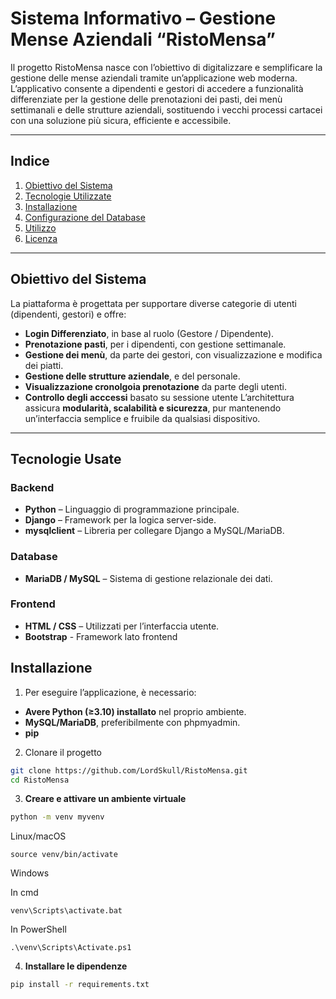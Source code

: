 # **Sistema Informativo – Gestione Mense Aziendali “RistoMensa”**
Il progetto RistoMensa nasce con l’obiettivo di digitalizzare e semplificare la gestione delle mense aziendali tramite un’applicazione web moderna.
L’applicativo consente a dipendenti e gestori di accedere a funzionalità differenziate per la gestione delle prenotazioni dei pasti, dei menù settimanali e delle strutture aziendali, sostituendo i vecchi processi cartacei con una soluzione più sicura, efficiente e accessibile.

---

## **Indice**
1. [Obiettivo del Sistema](#obiettivo-del-sistema)  
2. [Tecnologie Utilizzate](#tecnologie-utilizzate)  
3. [Installazione](#installazione)  
4. [Configurazione del Database](#configurazione-del-database)  
5. [Utilizzo](#utilizzo)  
6. [Licenza](#licenza)  

---

## **Obiettivo del Sistema**
La piattaforma è progettata per supportare diverse categorie di utenti (dipendenti, gestori) e offre:
- **Login Differenziato**, in base al ruolo (Gestore / Dipendente).
- **Prenotazione pasti**, per i dipendenti, con gestione settimanale.
- **Gestione dei menù**, da parte dei gestori, con visualizzazione e modifica dei piatti.
- **Gestione delle strutture aziendale**, e del personale.
- **Visualizzazione cronolgoia prenotazione** da parte degli utenti.
- **Controllo degli acccessi**  basato su sessione utente 
L’architettura assicura **modularità, scalabilità e sicurezza**, pur mantenendo un’interfaccia semplice e fruibile da qualsiasi dispositivo.

---

## **Tecnologie Usate**
### **Backend**
- **Python** – Linguaggio di programmazione principale.
- **Django** – Framework per la logica server-side.
- **mysqlclient** – Libreria per collegare Django a MySQL/MariaDB.  

### **Database**
- **MariaDB / MySQL** – Sistema di gestione relazionale dei dati.  

### **Frontend**
- **HTML / CSS** – Utilizzati per l’interfaccia utente.  
- **Bootstrap** - Framework lato frontend


## **Installazione**
1. Per eseguire l’applicazione, è necessario:  
- **Avere Python (≥3.10) installato** nel proprio ambiente.  
- **MySQL/MariaDB**, preferibilmente con phpmyadmin.  
- **pip** 

2. Clonare il progetto
```bash
git clone https://github.com/LordSkull/RistoMensa.git
cd RistoMensa
```
3. **Creare e attivare un ambiente virtuale**
```bash
python -m venv myvenv
```
Linux/macOS
```
source venv/bin/activate
```
Windows

In cmd
```
venv\Scripts\activate.bat
```
In PowerShell
```
.\venv\Scripts\Activate.ps1
```

4. **Installare le dipendenze**
```bash
pip install -r requirements.txt
```
